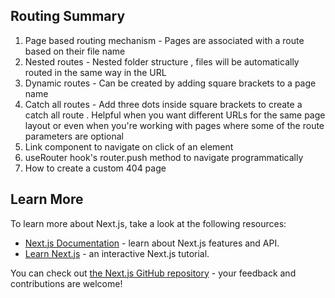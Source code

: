 ## Routing Summary

1. Page based routing mechanism - Pages are associated with a route based on their file name
2. Nested routes - Nested folder structure , files will be automatically routed in the same way in
   the URL
3. Dynamic routes - Can be created by adding square brackets to a page name
4. Catch all routes - Add three dots inside square brackets to create a catch all route . Helpful
   when you want different URLs for the same page layout or even when you're working with pages
   where some of the route parameters are optional
5. Link component to navigate on click of an element
6. useRouter hook's router.push method to navigate programmatically
7. How to create a custom 404 page

## Learn More

To learn more about Next.js, take a look at the following resources:

-   [Next.js Documentation](https://nextjs.org/docs) - learn about Next.js features and API.
-   [Learn Next.js](https://nextjs.org/learn) - an interactive Next.js tutorial.

You can check out [the Next.js GitHub repository](https://github.com/vercel/next.js/) - your feedback and contributions are welcome!
